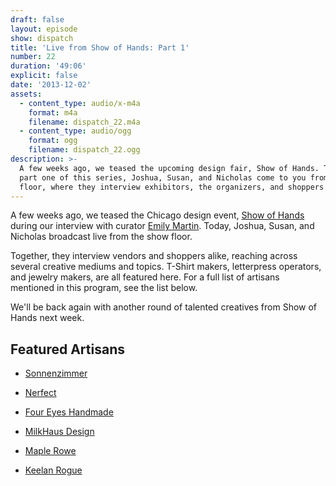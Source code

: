 ```yaml
---
draft: false
layout: episode
show: dispatch
title: 'Live from Show of Hands: Part 1'
number: 22
duration: '49:06'
explicit: false
date: '2013-12-02'
assets:
  - content_type: audio/x-m4a
    format: m4a
    filename: dispatch_22.m4a
  - content_type: audio/ogg
    format: ogg
    filename: dispatch_22.ogg
description: >-
  A few weeks ago, we teased the upcoming design fair, Show of Hands. Today, in
  part one of this series, Joshua, Susan, and Nicholas come to you from the show
  floor, where they interview exhibitors, the organizers, and shoppers alike.
---
```

A few weeks ago, we teased the Chicago design event, [Show of Hands](http://showofhandschicago.com) during our interview with curator [Emily Martin](http://machine.fm/dispatch/20). Today, Joshua, Susan, and Nicholas broadcast live from the show floor.

Together, they interview vendors and shoppers alike, reaching across several creative mediums and topics. T-Shirt makers, letterpress operators, and jewelry makers, are all featured here. For a full list of artisans mentioned in this program, see the list below.

We'll be back again with another round of talented creatives from Show of Hands next week.

## Featured Artisans

* [Sonnenzimmer](http://www.sonnenzimmer.com)

* [Nerfect](http://www.nerfect.com)

* [Four Eyes Handmade](http://foureyeshandmade.com)

* [MilkHaus Design](http://milkhausdesign.com)

* [Maple Rowe](http://www.maplerowe.com)

* [Keelan Rogue](http://www.keelanrogue.com)